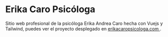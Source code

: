 # Erika Caro Psicóloga

Sitio web profesional de la psicóloga Erika Andrea Caro hecha con Vuejs y Tailwind, puedes ver el proyecto desplegado en [erikacaropsicologa.com ](https://erikacaropsicologa.com).
